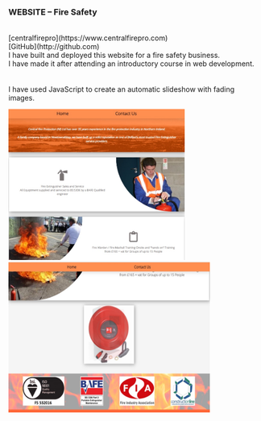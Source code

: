 ### WEBSITE – Fire Safety
<br/>
 [centralfirepro](https://www.centralfirepro.com)
 <br/>
 [GitHub](http://github.com)
 <br/>
I have built and deployed this website for a fire safety business.
<br> I have made it after attending an introductory course in web development. <br/>
<br/><br/>
I have used JavaScript to create an automatic slideshow with fading images.
 <br/>

<p align="left">
 <img src="readme_images/website1.jpg" width="350" height="300">
 <img src="readme_images/website2.jpg" width="400" height="300">
</p>
